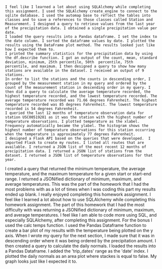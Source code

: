 	I feel like I learned a lot about using SQLAlchemy while completing this assignment. I used the SQLAlchemy create_engine to connect to the sqlite database. I used the automap base to reflect the tables into classes and to save a references to those classes called Station and Measurement. I designed a query to retrieve values from the last year of the precipitation data. I obtained a single precipitation value per date.
	I loaded the query results into a Pandas dataframe. I set the index to the date column. I sorted the dataframe values by date. I plotted the results using the DataFrame plot method. The results looked just like how I expected them to.
	I printed the summary statistics for the precipitation data by using the df.describe function. I got an output of the count, mean, standard deviation, minimum, 25th percentile, 50th  percentile, 75th percentile, and maximum. I then designed a query to show how many stations are available in the dataset. I received an output of 9 stations.
	In order to list the stations and the counts in descending order, I grouped by the measurement station in my query and ordered by the count of the measurement station in descending order in my query. I then did a query to calculate the average temperature recorded, the highest temperature recorded, and the lowest temperature recorded. The average temperature recorded was 71.66 degrees Fahrenheit. The highest temperature recorded was 85 degrees Fahrenheit. The lowest temperature recorded is 54 degrees Fahrenheit.
	I queried the last 12 months of temperature observation data for station USC00519281 as it was the station with the highest number of temperature observations. I plotted temperature as the xlabel. Frequency automatically became the ylabel. The histogram shows the highest number of temperature observations for this station occurring when the temperature is approximately 77 degrees Fahrenheit.
	I designed a Flask API based on the queries that were developed.  I imported Flask to create my routes. I listed all routes that are available. I returned a JSON list of the most recent 12 months of precipitation data. I returned a JSON list of stations from the dataset. I returned a JSON list of temperature observations for that year.
 I created a query that returned the minimum temperature, the average temperature, and the maximum temperature for a given start or start-end range. I returned a JSONified dictionary of minimum, maximum, and average temperatures. This was the part of the homework that I had the most problems with as a lot of times when I was coding this part my results ended up blank.
I really enjoyed completing this homework assignment. I feel like I learned a lot about how to use SQLAlchemy while completing this homework assignment. The part of this homework that I had the most difficulty with was returning a JSONified dictionary of minimum, maximum, and average temperatures. I feel like I am able to code more using SQL, and especially SQLAlchemy, after completing this assignment.
For the bonus I used the calc temps function. I used the Pandas Dataframe function to create a bar plot of my results with the temperature being plotted on the y axis. When I wrote my query for the next section, I made sure that it was in descending order where it was being ordered by the precipitation amount. I then created a query to calculate the daily normals. I loaded the results into a Pandas Dataframe. I added the 'trip_dates' range as the 'date' index. I plotted the daily normals as an area plot where stackes is equal to false. My graph looks just like I expected it to.
